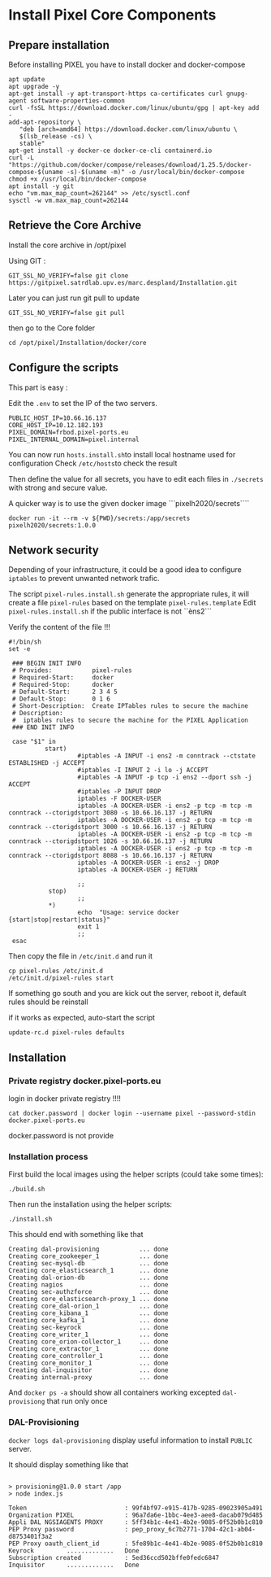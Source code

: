# Install Pixel Core Components

## Prepare installation
Before installing PIXEL you have to install docker and docker-compose

```
apt update
apt upgrade -y
apt-get install -y apt-transport-https ca-certificates curl gnupg-agent software-properties-common
curl -fsSL https://download.docker.com/linux/ubuntu/gpg | apt-key add -
add-apt-repository \
   "deb [arch=amd64] https://download.docker.com/linux/ubuntu \
   $(lsb_release -cs) \
   stable"
apt-get install -y docker-ce docker-ce-cli containerd.io
curl -L "https://github.com/docker/compose/releases/download/1.25.5/docker-compose-$(uname -s)-$(uname -m)" -o /usr/local/bin/docker-compose
chmod +x /usr/local/bin/docker-compose
apt install -y git
echo "vm.max_map_count=262144" >> /etc/sysctl.conf
sysctl -w vm.max_map_count=262144
```

## Retrieve the Core Archive
Install the core archive in /opt/pixel

Using GIT :
```
GIT_SSL_NO_VERIFY=false git clone https://gitpixel.satrdlab.upv.es/marc.despland/Installation.git
```

Later you can just run git pull to update
```
GIT_SSL_NO_VERIFY=false git pull
```

then go to the Core folder
```
cd /opt/pixel/Installation/docker/core
```

## Configure the scripts 

This part is easy :

Edit the ```.env``` to set the IP of the two servers.
```
PUBLIC_HOST_IP=10.66.16.137
CORE_HOST_IP=10.12.182.193
PIXEL_DOMAIN=frbod.pixel-ports.eu
PIXEL_INTERNAL_DOMAIN=pixel.internal
```
You can now run ```hosts.install.sh```to install local hostname used for configuration
Check ```/etc/hosts```to check the result 

Then define the value for all secrets, you have to edit each files in ```./secrets``` with strong and secure value.

A quicker way is to use the given docker image ```pixelh2020/secrets````

```
docker run -it --rm -v ${PWD}/secrets:/app/secrets pixelh2020/secrets:1.0.0
```

## Network security

Depending of your infrastructure, it could be a good idea to configure ```iptables``` to prevent unwanted network trafic.

The script ```pixel-rules.install.sh``` generate the appropriate rules, it will create a file ```pixel-rules``` based on the template ```pixel-rules.template```
Edit ```pixel-rules.install.sh``` if the public interface is not ``èns2```

Verify the content of the file !!!

```
#!/bin/sh
set -e

 ### BEGIN INIT INFO
 # Provides:           pixel-rules
 # Required-Start:     docker
 # Required-Stop:      docker
 # Default-Start:      2 3 4 5
 # Default-Stop:       0 1 6
 # Short-Description:  Create IPTables rules to secure the machine
 # Description:
 #  iptables rules to secure the machine for the PIXEL Application
 ### END INIT INFO

 case "$1" in
          start)
                   #iptables -A INPUT -i ens2 -m conntrack --ctstate ESTABLISHED -j ACCEPT
                   #iptables -I INPUT 2 -i lo -j ACCEPT
                   #iptables -A INPUT -p tcp -i ens2 --dport ssh -j ACCEPT
                   #iptables -P INPUT DROP
                   iptables -F DOCKER-USER
                   iptables -A DOCKER-USER -i ens2 -p tcp -m tcp -m conntrack --ctorigdstport 3080 -s 10.66.16.137 -j RETURN
                   iptables -A DOCKER-USER -i ens2 -p tcp -m tcp -m conntrack --ctorigdstport 3000 -s 10.66.16.137 -j RETURN
                   iptables -A DOCKER-USER -i ens2 -p tcp -m tcp -m conntrack --ctorigdstport 1026 -s 10.66.16.137 -j RETURN
                   iptables -A DOCKER-USER -i ens2 -p tcp -m tcp -m conntrack --ctorigdstport 8088 -s 10.66.16.137 -j RETURN
                   iptables -A DOCKER-USER -i ens2 -j DROP
                   iptables -A DOCKER-USER -j RETURN
                   
                   ;;
           stop)
                   ;;
           *)
                   echo  "Usage: service docker {start|stop|restart|status}"
                   exit 1
                   ;;
 esac
```

Then copy the file in ```/etc/init.d``` and run it

```
cp pixel-rules /etc/init.d
/etc/init.d/pixel-rules start
```

If something go south and you are kick out the server, reboot it, default rules should be reinstall

if it works as expected, auto-start the script
```
update-rc.d pixel-rules defaults
```


## Installation

### Private registry docker.pixel-ports.eu
login in docker private registry !!!!
```
cat docker.password | docker login --username pixel --password-stdin docker.pixel-ports.eu
```
docker.password is not provide

### Installation process

First build the local images using the helper scripts (could take some times):
```
./build.sh
```

Then run the installation using the helper scripts:
```
./install.sh
```

This should end with something like that
```
Creating dal-provisioning           ... done
Creating core_zookeeper_1           ... done
Creating sec-mysql-db               ... done
Creating core_elasticsearch_1       ... done
Creating dal-orion-db               ... done
Creating nagios                     ... done
Creating sec-authzforce             ... done
Creating core_elasticsearch-proxy_1 ... done
Creating core_dal-orion_1           ... done
Creating core_kibana_1              ... done
Creating core_kafka_1               ... done
Creating sec-keyrock                ... done
Creating core_writer_1              ... done
Creating core_orion-collector_1     ... done
Creating core_extractor_1           ... done
Creating core_controller_1          ... done
Creating core_monitor_1             ... done
Creating dal-inquisitor             ... done
Creating internal-proxy             ... done
```

And ```docker ps -a``` should show all containers working excepted ```dal-provisiong``` that run only once

### DAL-Provisioning

```docker logs dal-provisioning``` display useful information to install ```PUBLIC``` server.

It should display something like that
```

> provisioning@1.0.0 start /app
> node index.js

Token                           : 99f4bf97-e915-417b-9285-09023905a491
Organization PIXEL              : 96a7da6e-1bbc-4ee3-aee8-dacab079d485
Appli DAL NGSIAGENTS PROXY      : 5ff34b1c-4e41-4b2e-9085-0f52b0b1c810
PEP Proxy password              : pep_proxy_6c7b2771-1704-42c1-ab04-d8753401f3a2
PEP Proxy oauth_client_id       : 5fe89b1c-4e41-4b2e-9085-0f52b0b1c810
Keyrock         .............   Done
Subscription created            : 5ed36ccd502bffe0fedc6847
Inquisitor      .............   Done
```
